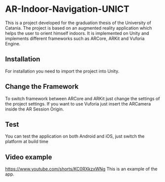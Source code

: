 # AR-Indoor-Navigation-UNICT
This is a project developed for the graduation thesis of the University of Catania.
The project is based on an augmented reality application which helps the user to orient himself indoors.
It is implemented on Unity and implements different frameworks such as ARCore, ARKit and Vuforia Engine.
## Installation
For installation you need to import the project into Unity.
## Change the Framework
To switch framework between ARCore and ARKit just change the settings of the project settings. 
If you want to use Vuforia just insert the ARCamera inside the AR Session Origin.
## Test
You can test the application on both Android and iOS, just switch the platform at build time
## Video example
https://www.youtube.com/shorts/KC0RXkzxWNg This is an example of the app.